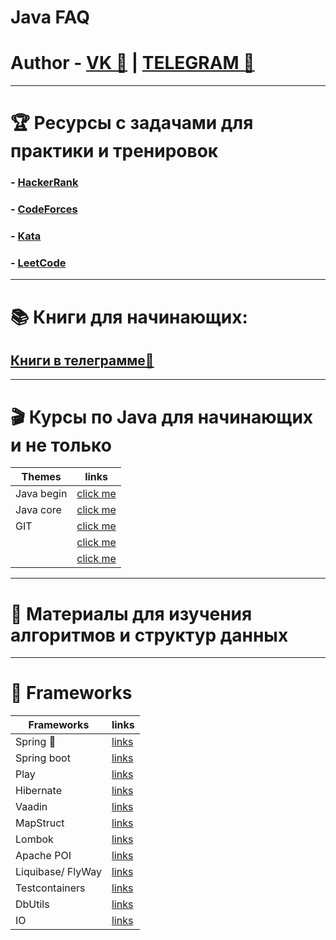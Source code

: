 # Java FAQ
# Author - [VK 🍉](https://vk.com/id663081948) | [TELEGRAM 🍇](https://t.me/RyizJVAml) 
____________________________________________________________________________________________________
# 🏆 Ресурсы с задачами для практики и тренировок
### - [HackerRank](https://www.hackerrank.com/domains/cpp)
### - [CodeForces](https://codeforces.com/)
### - [Kata](https://www.codewars.com/kata/search/cpp?q=&&beta)
### - [LeetCode](https://leetcode.com/)
____________________________________________________________________________________________________
# 📚 Книги для начинающих:
##      [Книги в телеграмме🦩](https://t.me/joinchat/OzGup8um2Tk0Mjhi)
____________________________________________________________________________________________________
# 🎬 Курсы по Java для начинающих и не только
 | Themes | links |
 |----|----|
 | Java begin | [click me](https://youtube.com/playlist?list=PLAma_mKffTOSUkXp26rgdnC0PicnmnDak) |
 | Java core | [click me](https://youtube.com/playlist?list=PL786bPIlqEjRDXpAKYbzpdTaOYsWyjtCX) |
 | GIT | [click me](https://youtube.com/playlist?list=PLDyvV36pndZFHXjXuwA_NywNrVQO0aQqb) |
 |  | [click me]() |
 |  | [click me]() |
____________________________________________________________________________________________________
# 💭 Материалы для изучения алгоритмов и структур данных
____________________________________________________________________________________________________
 # 🔱 Frameworks
 | Frameworks | links | 
 |----|----|
 | Spring 🍃 | [links](https://spring.io/) |
 | Spring boot | [links]() |
 | Play | [links]() |
 | Hibernate | [links]() |
 | Vaadin | [links]() |
 | MapStruct | [links]() |
 | Lombok | [links]() |
 | Apache POI | [links]() |
 | Liquibase/ FlyWay | [links]() |
 | Testcontainers | [links]() |
 | DbUtils | [links]() |
 | IO | [links]() |